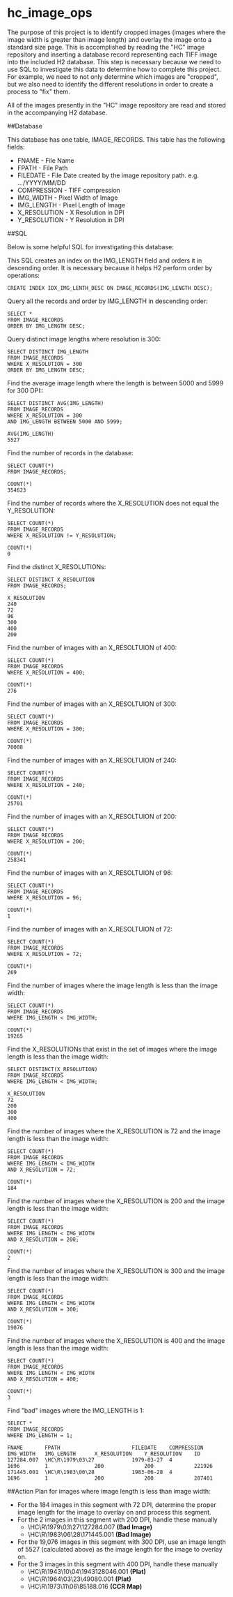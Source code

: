 # hc_image_ops
The purpose of this project is to identify cropped images (images where the image width is greater than image length) and overlay the image onto a standard size page.  This is accomplished by reading the "HC" image repository and inserting a database record representing each TIFF image into the included H2 database.  This step is necessary because we need to use SQL to investigate this data to determine how to complete this project.  For example, we need to not only determine which images are "cropped", but we also need to identify the different resolutions in order to create a process to "fix" them.

All of the images presently in the "HC" image repository are read and stored in the accompanying H2 database.  

##Database 

This database has one table, IMAGE_RECORDS.  This table has the following fields:

* FNAME - File Name
* FPATH - File Path
* FILEDATE - File Date created by the image repository path. e.g. .../YYYY/MM/DD
* COMPRESSION - TIFF compression
* IMG_WIDTH - Pixel Width of Image
* IMG_LENGTH - Pixel Length of Image
* X_RESOLUTION - X Resolution in DPI
* Y_RESOLUTION - Y Resolution in DPI

##SQL

Below is some helpful SQL for investigating this database:

This SQL creates an index on the IMG_LENGTH field and orders it in descending order.  It is necessary because it helps H2 perform order by operations:

````
CREATE INDEX IDX_IMG_LENTH_DESC ON IMAGE_RECORDS(IMG_LENGTH DESC);  
````

Query all the records and order by IMG_LENGTH in descending order:

````
SELECT * 
FROM IMAGE_RECORDS
ORDER BY IMG_LENGTH DESC;
````

Query distinct image lengths where resolution is 300:

````
SELECT DISTINCT IMG_LENGTH
FROM IMAGE_RECORDS 
WHERE X_RESOLUTION = 300
ORDER BY IMG_LENGTH DESC;
````

Find the average image length where the length is between 5000 and 5999 for 300 DPI::

````
SELECT DISTINCT AVG(IMG_LENGTH)
FROM IMAGE_RECORDS 
WHERE X_RESOLUTION = 300
AND IMG_LENGTH BETWEEN 5000 AND 5999;

AVG(IMG_LENGTH)  
5527
````

Find the number of records in the database:

````
SELECT COUNT(*)
FROM IMAGE_RECORDS;

COUNT(*)  
354623
````

Find the number of records where the X_RESOLUTION does not equal the Y_RESOLUTION:

````
SELECT COUNT(*)
FROM IMAGE_RECORDS
WHERE X_RESOLUTION != Y_RESOLUTION;

COUNT(*)  
0
````

Find the distinct X_RESOLUTIONs:

````
SELECT DISTINCT X_RESOLUTION
FROM IMAGE_RECORDS;

X_RESOLUTION  
240
72
96
300
400
200
````


Find the number of images with an X_RESOLTUION of 400:

````
SELECT COUNT(*)
FROM IMAGE_RECORDS
WHERE X_RESOLUTION = 400;

COUNT(*)  
276
````

Find the number of images with an X_RESOLTUION of 300:

````
SELECT COUNT(*)
FROM IMAGE_RECORDS
WHERE X_RESOLUTION = 300;

COUNT(*)  
70008
````

Find the number of images with an X_RESOLTUION of 240:

````
SELECT COUNT(*)
FROM IMAGE_RECORDS
WHERE X_RESOLUTION = 240;

COUNT(*)  
25701
````

Find the number of images with an X_RESOLTUION of 200:

````
SELECT COUNT(*)
FROM IMAGE_RECORDS
WHERE X_RESOLUTION = 200;

COUNT(*)  
258341
````

Find the number of images with an X_RESOLTUION of 96:

````
SELECT COUNT(*)
FROM IMAGE_RECORDS
WHERE X_RESOLUTION = 96;

COUNT(*)  
1
````

Find the number of images with an X_RESOLTUION of 72:

````
SELECT COUNT(*)
FROM IMAGE_RECORDS
WHERE X_RESOLUTION = 72;

COUNT(*)  
269
````

Find the number of images where the image length is less than the image width:

````
SELECT COUNT(*)
FROM IMAGE_RECORDS
WHERE IMG_LENGTH < IMG_WIDTH;

COUNT(*)  
19265
````

Find the X_RESOLUTIONs that exist in the set of images where the image length is less than the image width:

````
SELECT DISTINCT(X_RESOLUTION)
FROM IMAGE_RECORDS
WHERE IMG_LENGTH < IMG_WIDTH;

X_RESOLUTION  
72
200
300
400
````

Find the number of images where the X_RESOLUTION is 72 and the image length is less than the image width:

````
SELECT COUNT(*)
FROM IMAGE_RECORDS
WHERE IMG_LENGTH < IMG_WIDTH
AND X_RESOLUTION = 72;

COUNT(*)  
184
````

Find the number of images where the X_RESOLUTION is 200 and the image length is less than the image width:

````
SELECT COUNT(*)
FROM IMAGE_RECORDS
WHERE IMG_LENGTH < IMG_WIDTH
AND X_RESOLUTION = 200;

COUNT(*)  
2
````

Find the number of images where the X_RESOLUTION is 300 and the image length is less than the image width:

````
SELECT COUNT(*)
FROM IMAGE_RECORDS
WHERE IMG_LENGTH < IMG_WIDTH
AND X_RESOLUTION = 300;

COUNT(*)  
19076
````

Find the number of images where the X_RESOLUTION is 400 and the image length is less than the image width:

````
SELECT COUNT(*)
FROM IMAGE_RECORDS
WHERE IMG_LENGTH < IMG_WIDTH
AND X_RESOLUTION = 400;

COUNT(*)  
3
````

Find "bad" images where the IMG_LENGTH is 1:

````
SELECT *
FROM IMAGE_RECORDS
WHERE IMG_LENGTH = 1;

FNAME  	    FPATH  	                    FILEDATE  	COMPRESSION  	IMG_WIDTH  	IMG_LENGTH  	X_RESOLUTION  	Y_RESOLUTION  	ID  
127284.007	\HC\R\1979\03\27	        1979-03-27	4	            1696	    1	            200	            200	            221926
171445.001	\HC\R\1983\06\28	        1983-06-28	4	            1696	    1	            200	            200	            287401
````

##Action Plan for images where image length is less than image width:

* For the 184 images in this segment with 72 DPI, determine the proper image length for the image to overlay on and process this segment.  
* For the 2 images in this segment with 200 DPI, handle these manually
  * \HC\R\1979\03\27\127284.007 **(Bad Image)**
  * \HC\R\1983\06\28\171445.001 **(Bad Image)**
* For the 19,076 images in this segment with 300 DPI, use an image length of 5527 (calculated above) as the image length for the image to overlay on.
* For the 3 images in this segment with 400 DPI, handle these manually
  * \HC\R\1943\10\04\1943128046.001 **(Plat)**
  * \HC\R\1964\03\23\49080.001 **(Plat)**
  * \HC\R\1973\11\06\85188.016 **(CCR Map)**
